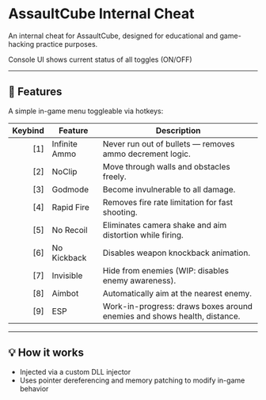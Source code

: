 # AssaultCube Internal Cheat

An internal cheat for AssaultCube, designed for educational and game-hacking practice purposes. 

Console UI shows current status of all toggles (ON/OFF)

---

## 🔧 Features

A simple in-game menu toggleable via hotkeys:

| Keybind | Feature           | Description                                                                 |
|--------:|-------------------|-----------------------------------------------------------------------------|
|   [1]   | Infinite Ammo      | Never run out of bullets — removes ammo decrement logic.                    |
|   [2]   | NoClip             | Move through walls and obstacles freely.                                   |
|   [3]   | Godmode            | Become invulnerable to all damage.                                         |
|   [4]   | Rapid Fire         | Removes fire rate limitation for fast shooting.                            |
|   [5]   | No Recoil          | Eliminates camera shake and aim distortion while firing.                   |
|   [6]   | No Kickback        | Disables weapon knockback animation.                                       |
|   [7]   | Invisible          | Hide from enemies (WIP: disables enemy awareness).                         |
|   [8]   | Aimbot             | Automatically aim at the nearest enemy.                                    |
|   [9]   | ESP                | Work-in-progress: draws boxes around enemies and shows health, distance.   |

---

## 💡 How it works

- Injected via a custom DLL injector
- Uses pointer dereferencing and memory patching to modify in-game behavior

